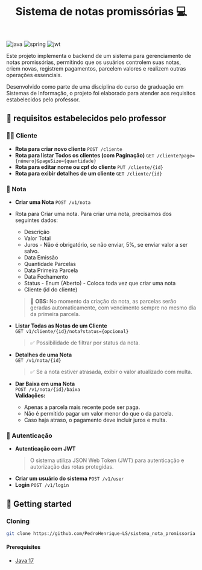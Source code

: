 [JAVA_BADGE]:https://img.shields.io/badge/java-%23ED8B00.svg?style=for-the-badge&logo=openjdk&logoColor=white
[SPRING_BADGE]: https://img.shields.io/badge/spring-%236DB33F.svg?style=for-the-badge&logo=spring&logoColor=white
[JWT]: https://img.shields.io/badge/JWT-black?style=for-the-badge&logo=JSON%20web%20tokens


<h1  align="center" style="font-weight: bold; margin: 50px 0px 50px 0px;">Sistema de notas promissórias 💻</h1>


![java][JAVA_BADGE]
![spring][SPRING_BADGE]
![jwt][JWT]



<p>
Este projeto implementa o backend de um sistema para gerenciamento de notas promissórias, permitindo que os usuários controlem suas notas, criem novas, registrem pagamentos, parcelem valores e realizem outras operações essenciais.

Desenvolvido como parte de uma disciplina do curso de graduação em Sistemas de Informação, o projeto foi elaborado para atender aos requisitos estabelecidos pelo professor.
</p>


<h2>🚀 requisitos estabelecidos pelo professor</h2>


<h3>🙋🏽 Cliente</h3>
 
- **Rota para criar novo cliente**
  `POST /cliente`
- **Rota para listar Todos os clientes (com Paginação)**
  `GET /cliente?page={número}&pageSize={quantidade}`
- **Rota para editar nome ou cpf do cliente**
  `PUT /cliente/{id}`
- **Rota para exibir detalhes de um cliente**
  `GET /cliente/{id}`

<h3>📄 Nota</h3>

- **Criar uma Nota**
  `POST /v1/nota` 

- Rota para Criar uma nota. Para criar uma nota, precisamos dos seguintes dados:
  - Descrição 
  - Valor Total
  - Juros - Não é obrigatório, se não enviar, 5%, se enviar valor a ser salvo.
  - Data Emissão
  - Quantidade Parcelas 
  - Data Primeira Parcela 
  - Data Fechamento 
  - Status - Enum (Aberto) - Coloca toda vez que criar uma nota
  - Cliente (id do cliente)
  
  > 📌 **OBS:** No momento da criação da nota, as parcelas serão geradas automaticamente, com vencimento sempre no mesmo dia da primeira parcela.

- **Listar Todas as Notas de um Cliente**  
  `GET v1/cliente/{id}/nota?status={opcional}`  
  > ✅ Possibilidade de filtrar por status da nota.

- **Detalhes de uma Nota**  
  `GET /v1/nota/{id}`  
  > ✅ Se a nota estiver atrasada, exibir o valor atualizado com multa.

- **Dar Baixa em uma Nota**  
  `POST /v1/nota/{id}/baixa`  
  **Validações:**  
  - Apenas a parcela mais recente pode ser paga.  
  - Não é permitido pagar um valor menor do que o da parcela.  
  - Caso haja atraso, o pagamento deve incluir juros e multa.  

<h3>🔐 Autenticação</h3> 

- **Autenticação com JWT**  
  > O sistema utiliza JSON Web Token (JWT) para autenticação e autorização das rotas protegidas.  
- **Criar um usuário do sistema**
  `POST /v1/user`
- **Login**
  `POST /v1/login`

<h2>🚀 Getting started</h2>

<h3>Cloning</h3>

```bash
git clone https://github.com/PedroHenrique-LS/sistema_nota_promissoria
```

<h4>Prerequisites</h4>

- [Java 17](https://www.oracle.com/java/technologies/downloads/#java17)

